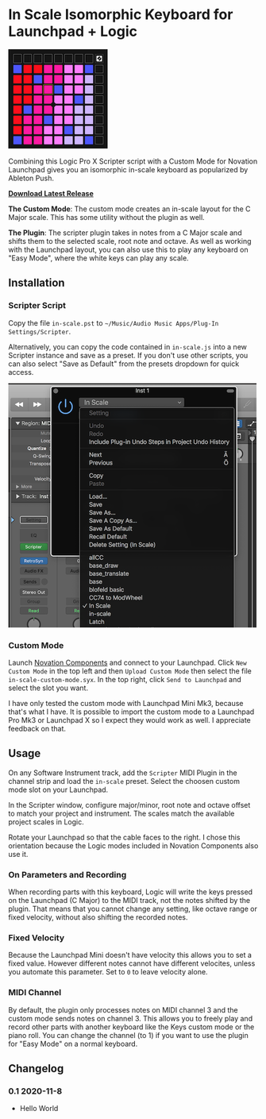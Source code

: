 # In Scale Isomorphic Keyboard for Launchpad + Logic

![Launchpad Layout](layout.png)

Combining this Logic Pro X Scripter script with a Custom Mode for Novation Launchpad gives you an isomorphic in-scale keyboard as popularized by Ableton Push.

**[Download Latest Release](https://github.com/karlsander/launchpad-logic-in-scale/archive/0.1.zip)**

**The Custom Mode**: The custom mode creates an in-scale layout for the C Major scale. This has some utility without the plugin as well.

**The Plugin**: The scripter plugin takes in notes from a C Major scale and shifts them to the selected scale, root note and octave. As well as working with the Launchpad layout, you can also use this to play any keyboard on "Easy Mode", where the white keys can play any scale.

## Installation

### Scripter Script

Copy the file `in-scale.pst` to `~/Music/Audio Music Apps/Plug-In Settings/Scripter`.

Alternatively, you can copy the code contained in `in-scale.js` into a new Scripter instance and save as a preset. If you don't use other scripts, you can also select "Save as Default" from the presets dropdown for quick access.

![Screenshot of Logic Pro Scripter plugin](scripter.png)

### Custom Mode

Launch [Novation Components](https://components.novationmusic.com) and connect to your Launchpad.
Click `New Custom Mode` in the top left and then `Upload Custom Mode` then select the file `in-scale-custom-mode.syx`.
In the top right, click `Send to Launchpad` and select the slot you want.

I have only tested the custom mode with Launchpad Mini Mk3, because that's what I have. It is possible to import the custom mode to a Launchpad Pro Mk3 or Launchpad X so I expect they would work as well. I appreciate feedback on that.

## Usage

On any Software Instrument track, add the `Scripter` MIDI Plugin in the channel strip and load the `in-scale` preset. Select the choosen custom mode slot on your Launchpad.

In the Scripter window, configure major/minor, root note and octave offset to match your project and instrument. The scales match the available project scales in Logic.

Rotate your Launchpad so that the cable faces to the right. I chose this orientation because the Logic modes included in Novation Components also use it.

### On Parameters and Recording

When recording parts with this keyboard, Logic will write the keys pressed on the Launchpad (C Major) to the MIDI track, not the notes shifted by the plugin. That means that you cannot change any setting, like octave range or fixed velocity, without also shifting the recorded notes.

### Fixed Velocity

Because the Launchpad Mini doesn't have velocity this allows you to set a fixed value. However different notes cannot have different velocites, unless you automate this parameter. Set to `0` to leave velocity alone.

### MIDI Channel

By default, the plugin only processes notes on MIDI channel 3 and the custom mode sends notes on channel 3. This allows you to freely play and record other parts with another keyboard like the Keys custom mode or the piano roll.
You can change the channel (to 1) if you want to use the plugin for "Easy Mode" on a normal keyboard.

## Changelog

### 0.1 2020-11-8

- Hello World
